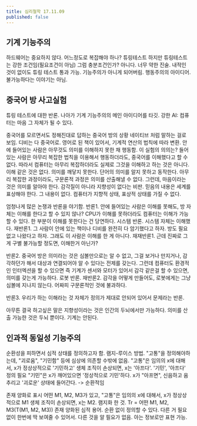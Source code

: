 ```yaml
---
title: 심리철학 17.11.09
published: false
---
```


## 기계 기능주의
하드웨어는 중요하지 않다.
어느정도로 복잡해야 하나? 튜링테스트
하지만 튜링테스트는 강한 조건임(필요조건이 아님)
그럼 충분조건인가? 아니다. 너무 약한 진술. 내적인 것이 없이도 튜링 테스트 통과 가능. 기능주의가 아니게 되어버림. 행동주의의 아이디어. 불가능하다는 이야기는 아님.

## 중국어 방 사고실험
튜링 테스트에 대한 반론. 나아가 기계 기능주의의 메인 아이디어를 타깃.
강한 AI: 컴퓨터는 마음 그 자체가 될 수 있다.

중국어를 모르면서도 정해진대로 답하는 중국어 방의 상황
네이티브 처럼 말하는 걸로 보임.
디비는 다 중국어로. 영어로 된 책이 있어서, 기계적 연산의 법칙에 따라 변환.
안에 들어있는 사람은 아무것도 의미를 이해하지 못한 채 행동함.
이 실험의 의의는? 들어 있는 사람은 아무리 복잡한 법칙을 이용해서 행동하더라도, 중국어를 이해했다고 할 수 없다. 따라서 컴퓨터는 아무리 복잡하더라도 실제로 그것을 이해하고 하는 것은 아니다. 이해 같은 것은 없다. 의미를 깨닿지 못한다. 단어의 의미를 알지 못하고 동작한다. 아무리 복잡한 과정이라도, 구문론적 과정은 의미를 산출해낼 수 없다. 그런데, 마음이라는 것은 의미를 알아야 한다.
감각질이 아니라 지향성이 없다는 비판. 믿음의 내용은 세계를 표상해야 한다. 그 내용이 없다. 컴퓨터가 지향적 상태, 표상적 상태를 가질 수 없다.

엄청나게 많은 논쟁과 반론을 야기함.
반론1. 안에 들어있는 사람은 이해를 못해도, 방 자체는 이해를 한다고 할 수 있지 않나? CPU가 이해를 못하더라도 컴퓨터는 이해가 가능할 수 있다. 한 부분이 이해를 못한다는 건 당연하다. 시스템 반론. 시스템 자체는 이해했다.
재반론1. 그 사람이 안에 있는 책이나 디비를 완전히 다 암기했다고 하자. 방도 필요 없고 나왔다고 하자. 그래도 이 사람은 이해를 한 게 아니다.
재재반론1. 근데 진짜로 그게 구별 불가능할 정도면, 이해한거 아닌가?

반론2. 중국어 방은 의미라는 것은 심볼만으로는 알 수 없고, 그걸 보거나 만지거나, 감각하던가 해서 대상과 연결되어야 알 수 있다는 전제를 갖는다. 그런데 컴퓨터도 환경적인 인터엑션을 할 수 있으면 즉 기계가 센서와 모터가 있어서 감각 같은걸 할 수 있으면, 의미를 갖는게 가능하다. 로봇 반론.
재반론2. 감각을 어떻게 만들어도, 로봇에게는 그냥 심볼에 지나지 않는다. 어짜피 구문론적인 것에 불과하다.

반론3. 우리가 하는 이해라는 것 자체가 정의가 제대로 안되어 있어서 문제라는 반론.

아무튼 결국 하고싶은 말은 지향성이라는 것은 인간의 두뇌에서만 가능하다. 의미를 산출 가능한 것은 두뇌 뿐이다. 기계는 안된다.

## 인과적 동일성 기능주의
순환성을 피하면서 심적 상태를 정의하고자 함. 램지-루이스 방법.
"고통"을 정의해야하는데, "괴로움", "기민함" 등에 심상에 의존할 수밖에 없음.
"고통"은 임의의 x에 대해서, x가 정상상적으로 '기민하고' 생체 조직이 손상되면, x는 '아프다'.
'기민', '아프다' 정의 필요
"기민"은 x가 깨어있으면 '정상적으로 기민'하다.
x가 "아프면", 신음하고 움추리고 '괴로운' 상태에 들어간다.
-> 순환적임

존재 양화로 표시
어떤 M1, M2, M3가 있고, "고통"은 임의의 x에 대해서, x가 정상상적으로 M1 생체 조직이 손상되면, x는 M2.
램지화 한 것.
Tr = 어떤 M1, M2, M3(T(M1, M2, M3))
존재 양화된 심적 용어. 순환 없이 정의할 수 있다. 다른 거 필요없이 한번에 딱 보여줄 수 있어서. 다른 것을 알 필요가 없음. 아는 정보로만 표현 가능.
